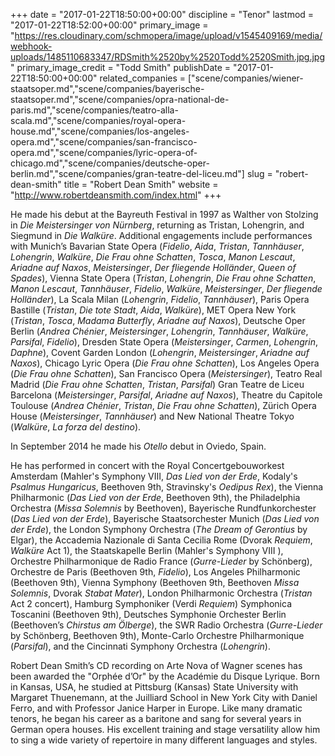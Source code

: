 +++
date = "2017-01-22T18:50:00+00:00"
discipline = "Tenor"
lastmod = "2017-01-22T18:52:00+00:00"
primary_image = "https://res.cloudinary.com/schmopera/image/upload/v1545409169/media/webhook-uploads/1485110683347/RDSmith%2520by%2520Todd%2520Smith.jpg.jpg"
primary_image_credit = "Todd Smith"
publishDate = "2017-01-22T18:50:00+00:00"
related_companies = ["scene/companies/wiener-staatsoper.md","scene/companies/bayerische-staatsoper.md","scene/companies/opra-national-de-paris.md","scene/companies/teatro-alla-scala.md","scene/companies/royal-opera-house.md","scene/companies/los-angeles-opera.md","scene/companies/san-francisco-opera.md","scene/companies/lyric-opera-of-chicago.md","scene/companies/deutsche-oper-berlin.md","scene/companies/gran-teatre-del-liceu.md"]
slug = "robert-dean-smith"
title = "Robert Dean Smith"
website = "http://www.robertdeansmith.com/index.html"
+++

He made his debut at the Bayreuth Festival in 1997 as Walther von Stolzing in *Die Meistersinger von Nürnberg*, returning as Tristan, Lohengrin, and Siegmund in *Die Walküre*.  Additional engagements include performances with Munich’s Bavarian State Opera (*Fidelio*,  *Aida*, *Tristan*, *Tannhäuser*, *Lohengrin*, *Walküre*, *Die Frau ohne Schatten*, *Tosca*, *Manon Lescaut*, *Ariadne auf Naxos*, *Meistersinger*, *Der fliegende Holländer*, *Queen of Spades*), Vienna State Opera (*Tristan*, *Lohengrin*, *Die Frau ohne Schatten*, *Manon Lescaut*, *Tannhäuser*, *Fidelio*, *Walküre*, *Meistersinger*, *Der fliegende Holländer*), La Scala Milan (*Lohengrin*, *Fidelio*, *Tannhäuser*), Paris Opera Bastille (*Tristan*, *Die tote Stadt*, *Aida*, *Walküre*), MET Opera New York (*Tristan*, *Tosca*, *Madama Butterfly*, *Ariadne auf Naxos*), Deutsche Oper Berlin (*Andrea Chénier*, *Meistersinger*, *Lohengrin*,  *Tannhäuser*, *Walküre*, *Parsifal*, *Fidelio*), Dresden State Opera (*Meistersinger*, *Carmen*, *Lohengrin*, *Daphne*), Covent Garden London (*Lohengrin*, *Meistersinger*, *Ariadne auf Naxos*), Chicago Lyric Opera (*Die Frau ohne Schatten*), Los Angeles Opera (*Die Frau ohne Schatten*), San Francisco Opera (*Meistersinger*), Teatro Real Madrid (*Die Frau ohne Schatten*, *Tristan*, *Parsifal*) Gran Teatre de Liceu Barcelona (*Meistersinger*, *Parsifal*, *Ariadne auf Naxos*), Theatre du Capitole Toulouse (*Andrea Chénier*, *Tristan*, *Die Frau ohne Schatten*), Zürich Opera House (*Meistersinger*, *Tannhäuser*) and New National Theatre Tokyo (*Walküre*, *La forza del destino*).
 
In September 2014 he made his *Otello* debut in Oviedo, Spain.
 
He has performed in concert with the Royal Concertgebouworkest Amsterdam (Mahler's Symphony VIII, *Das Lied von der Erde*, Kodaly's *Psalmus Hungaricus*, Beethoven 9th, Stravinsky's *Oedipus Rex*), the Vienna Philharmonic (*Das Lied von der Erde*, Beethoven 9th), the Philadelphia Orchestra (*Missa Solemnis* by Beethoven), Bayerische Rundfunkorchester (*Das Lied von der Erde*), Bayerische Staatsorchester Munich (*Das Lied von der Erde*), the London Symphony Orchestra (*The Dream of Gerontius* by Elgar), the Accademia Nazionale di Santa Cecilia Rome (Dvorak *Requiem*, *Walküre* Act 1), the Staatskapelle Berlin (Mahler's Symphony VIII ), Orchestre Philharmonique de Radio France (*Gurre-Lieder* by Schönberg), Orchestre de Paris (Beethoven 9th, *Fidelio*), Los Angeles Philharmonic (Beethoven 9th), Vienna Symphony (Beethoven 9th, Beethoven *Missa Solemnis*, Dvorak *Stabat Mater*), London Philharmonic Orchestra (*Tristan* Act 2 concert), Hamburg Symphoniker (Verdi *Requiem*) Symphonica Toscanini (Beethoven 9th), Deutsches Symphonie Orchester Berlin (Beethoven’s *Chirstus am Ölberge*), the SWR Radio Orchestra (*Gurre-Lieder* by Schönberg, Beethoven 9th), Monte-Carlo Orchestre Philharmonique (*Parsifal*), and the Cincinnati Symphony Orchestra (*Lohengrin*).
 
Robert Dean Smith’s CD recording on Arte Nova of Wagner scenes has been awarded the "Orphée d’Or" by the Académie du Disque Lyrique. Born in Kansas, USA, he studied at Pittsburg (Kansas) State University with Margaret Thuenemann, at the Juilliard School in New York City with Daniel Ferro, and with Professor Janice Harper in Europe.  Like many dramatic tenors, he began his career as a baritone and sang for several years in German opera houses. His excellent training and stage versatility allow him to sing a wide variety of repertoire in many different languages and styles.
